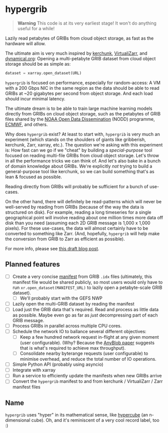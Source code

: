 # hypergrib

> **Warning**
> This code is at its very earliest stage! It won't do anything useful for a while!

Lazily read petabytes of GRIBs from cloud object storage, as fast as the hardware will allow.

The ultimate aim is very much inspired by [kerchunk](https://fsspec.github.io/kerchunk/), [VirtualiZarr](https://github.com/zarr-developers/VirtualiZarr), and [dynamical.org](https://dynamical.org): Opening a multi-petabyte GRIB dataset from cloud object storage should be as simple as:

```python
dataset = xarray.open_dataset(URL)
```

`hypergrib` is focused on performance, especially for random-access: A VM with a 200 Gbps NIC in the same region as the data should be able to read GRIBs at ~20 gigabytes per second from object storage. And each load should incur minimal latency.

The ultimate dream is to be able to train large machine learning models directly from GRIBs on cloud object storage, such as the petabytes of GRIB files shared by the [NOAA Open Data Dissemination](https://www.noaa.gov/nodd) (NODD) programme, [ECMWF](https://www.ecmwf.int/en/forecasts/datasets/open-data), and others.

Why does `hypergrib` exist? At least to start with, `hypergrib` is very much an experiment (which stands on the shoulders of giants like gribberish, kerchunk, Zarr, xarray, etc.). The question we're asking with this experiment is: How fast can we go if we "cheat" by building a _special-purpose_ tool focused on reading multi-file GRIBs from cloud object storage. Let's throw in all the performance tricks we can think of. And let's also bake in a bunch of domain knowledge about GRIBs. We're explicitly _not_ trying to build a general-purpose tool like kerchunk, so we can build something that's as lean & focused as possible.

Reading directly from GRIBs will probably be sufficient for a bunch of use-cases.

On the other hand, there will definitely be read-patterns which will never be well-served by reading from GRIBs (because of the way the data is structured on disk). For example, reading a long timeseries for a single geographical point will involve reading about one million times more data off disk than you need (assuming each 2D GRIB message is 1,000 x 1,000 pixels). For these use-cases, the data will almost certainly have to be converted to something like Zarr. (And, hopefully, `hypergrib` will help make the conversion from GRIB to Zarr as efficient as possible).

For more info, please see [this draft blog post](https://docs.google.com/document/d/1IHoAY3hnAu4aCJ1Vb62lQHI_GmIcMYMTkdM-nUbjmQ0).

## Planned features
- [ ] Create a very concise [manifest](https://github.com/JackKelly/hypergrib/issues/1) from GRIB `.idx` files (ultimately, this manifest file would be shared publicly, so most users would only have to run `xr.open_dataset(MANIFEST_URL)` to lazily open a petabyte-scale GRIB dataset).
  - [ ] We'll probably start with the GEFS NWP
- [ ] Lazily open the multi-GRIB dataset by reading the manifest
- [ ] Load just the GRIB data that's required. Read and process as little data as possible. Maybe even go as far as _just_ decompressing part of each GRIB message.
- [ ] Process GRIBs in parallel across multiple CPU cores.
- [ ] Schedule the network IO to ballance several different objectives:
  - [ ] Keep a few hundred network request in-flight at any given moment (user configurable). (Why? Because the [AnyBlob paper](https://www.vldb.org/pvldb/vol16/p2769-durner.pdf) suggests that is what's required to achieve max throughput).
  - [ ] Consolidate nearby byterange requests (user configurable) to minimise overhead, and reduce the total number of IO operations.
- [ ] Simple Python API (probably using asyncio)
- [ ] Integrate with xarray
- [ ] Run a service to efficiently update the manifests when new GRIBs arrive
- [ ] Convert the `hypergrib` manifest to and from kerchunk / VirtualiZarr / Zarr manifest files

## Name

`hypergrib` uses "hyper" in its mathematical sense, like [hypercube](https://en.wikipedia.org/wiki/Hypercube) (an n-dimensional cube). Oh, and it's reminiscent of a very cool record label, too :)
